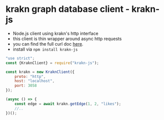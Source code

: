 # krakn graph database client - krakn-js

- Node.js client using krakn's http interface
- this client is thin wrapper around async http requests
- you can find the full curl doc [here](https://github.com/krakndb/krakn/blob/master/docs/curl.md).
- install via `npm install krakn-js`

```javascript
"use strict";
const {KraknClient} = require("krakn-js");

const krakn = new KraknClient({
    proto: "http",
    host: "localhost",
    port: 3058
});

(async () => {
    const edge = await krakn.getEdge(1, 2, "likes");
    //..
})();
```